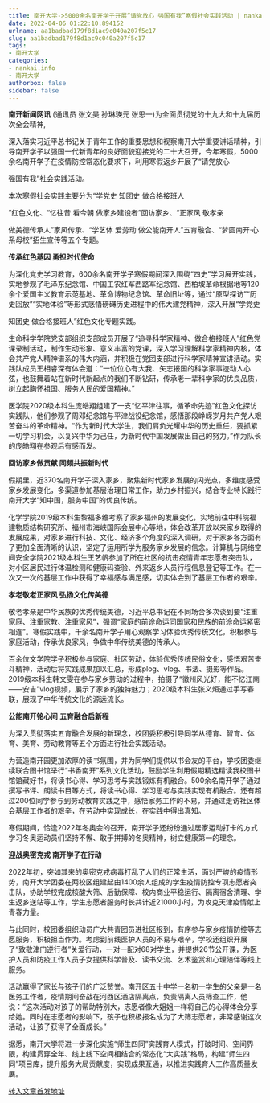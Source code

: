 ```yaml
---
title: 南开大学->5000余名南开学子开展“请党放心 强国有我”寒假社会实践活动 | nankai.info
date: 2022-04-06 01:22:10.894152
urlname: aa1badbad179f8d1ac9c040a207f5c17
slug: aa1badbad179f8d1ac9c040a207f5c17
tags: 
- 南开大学
categories:
- nankai.info
- 南开大学
authorbox: false
sidebar: false
---
```

**南开新闻网讯** (通讯员 张文昊 孙琳瑛元 张思一)为全面贯彻党的十九大和十九届历次全会精神,

深入落实习近平总书记关于青年工作的重要思想和视察南开大学重要讲话精神，引导南开学子以强国一代新青年的良好面貌迎接党的二十大召开，今年寒假，5000余名南开学子在疫情防控常态化要求下，利用寒假返乡开展了“请党放心

强国有我”社会实践活动。

本次寒假社会实践主要分为“学党史 知团史 做合格接班人
<!--more-->
”红色文化、“忆往昔 看今朝 做家乡建设者”回访家乡、“正家风 敬孝亲

做美德传承人”家风传承、“学艺体 爱劳动 做公能南开人”五育融合、“梦圆南开·心系母校”招生宣传等五个专题。

**传承红色基因 勇担时代使命**

为深化党史学习教育，600余名南开学子寒假期间深入围绕“四史”学习展开实践，实地参观了毛泽东纪念馆、中国工农红军西路军纪念馆、西柏坡革命根据地等120余个爱国主义教育示范基地、革命博物纪念馆、革命旧址等，通过“原型探访”“历史回放”“实地体验”等形式感悟磅礴历史进程中的伟大建党精神，深入开展“学党史

知团史 做合格接班人”红色文化专题实践。

生命科学学院党支部组织支部成员开展了“追寻科学家精神、做合格接班人”红色党课录制活动，制作生动形象、意义丰富的党课，深入学习理解科学家精神内核，体会共产党人精神谱系的伟大内涵，并积极在党团支部进行科学家精神宣讲活动。实践队成员王相睿深有体会道：“一位位心有大我、矢志报国的科学家事迹动人心弦，也鼓舞着站在新时代新起点的我们不断钻研，传承老一辈科学家的优良品质，树立起胸怀祖国、服务人民的爱国精神。”

医学院2020级本科生庞皓翔组建了一支“忆平津往事，循革命先迹”红色文化探访实践队，他们参观了周邓纪念馆与平津战役纪念馆，感悟那段峥嵘岁月共产党人艰苦奋斗的革命精神。“作为新时代大学生，我们肩负光耀中华的历史重任，要抓紧一切学习机会，以复兴中华为己任，为新时代中国发展做出自己的努力。”作为队长的庞皓翔在参观后有感而发。

**回访家乡做贡献 同频共振新时代**

假期里，近370名南开学子深入家乡，聚焦新时代家乡发展的闪光点，多维度感受家乡发展变化，多渠道参加基层治理日常工作，助力乡村振兴，结合专业特长践行南开大学“知中国，服务中国”的优良传统。

化学学院2019级本科生黎福多维考察了家乡福州的发展变化，实地前往中科院福建物质结构研究所、福州市海峡国际会展中心等地，体会改革开放以来家乡取得的发展成果，对家乡进行科技、文化、经济多个角度的深入调研，对于家乡各方面有了更加全面清晰的认识，坚定了运用所学为服务家乡发展的信念。计算机与网络空间安全学院2021级本科生王艺帆参加了所在社区的抗击疫情青年志愿者突击队，对小区居民进行体温检测和健康码查验、外来返乡人员行程信息登记等工作。在一次又一次的基层工作中获得了幸福感与满足感，切实体会到了基层工作者的艰辛。

**孝老敬老正家风 弘扬文化传美德**

敬老孝亲是中华民族的优秀传统美德，习近平总书记在不同场合多次谈到要“注重家庭、注重家教、注重家风”，强调“家庭的前途命运同国家和民族的前途命运紧密相连”。寒假实践中，千余名南开学子用心观察学习体验优秀传统文化，积极参与家庭活动，传承优良家风，争做中华传统美德的传承人。

百余位文学院学子积极参与家庭、社区劳动，体验优秀传统民俗文化，感悟艰苦奋斗精神，活动后将实践成果加以汇总，形成plog、vlog、书法、摄影等作品。2019级本科生韩文雯在参与家乡劳动的过程中，拍摄了“徽州风光好，能不忆江南——安吉”vlog视频，展示了家乡的独特魅力；2020级本科生张义烜通过手写春联，展现了中华传统文化的源远流长。

**公能南开铭心间** **五育融合启新程**

为深入贯彻落实五育融合发展的新理念，校团委积极引导同学从德育、智育、体育、美育、劳动教育等五个方面进行社会实践活动。

为营造南开园更加浓厚的读书氛围，并为同学们提供以书会友的平台，学校团委继续联合图书馆举行“书香南开”系列文化活动，鼓励学生利用假期精选精读我校图书馆馆藏好书，将读书心得、学习思考与实践锻炼有机融合。500余名南开学子通过撰写书评、朗读书目等方式，将读书心得、学习思考与实践实现有机融合。还有超过200位同学参与到劳动教育实践之中，感悟家务工作的不易，并通过走访社区体会基层工作者的艰辛，在劳动中实现成长，在实践中得出真知。

寒假期间，恰逢2022年冬奥会的召开，南开学子还纷纷通过居家运动打卡的方式学习冬奥运动员们坚持不懈、敢于拼搏的冬奥精神，树立健康第一的理念。

**迎战奥密克戎 南开学子在行动**

2022年初，突如其来的奥密克戎病毒打乱了人们的正常生活，面对严峻的疫情形势，南开大学团委在两校区组建起由1400余人组成的学生疫情防控专项志愿者突击队，协助学校完成核酸大筛、后勤保障、校内商业平稳运行、隔离宿舍清理、学生返乡送站等工作，学生志愿者服务时长共计近21000小时，为攻克天津疫情献上青春力量。

与此同时，校团委组织动员广大共青团员进社区报到，有序参与家乡疫情防控等志愿服务，积极担当作为。考虑到前线医护人员的不易与艰辛，学校还组织开展了“致敬津门逆行者”关爱行动，一对一配对68对学生，并提供26节公开课，为医护人员和防疫工作人员子女提供科学普及、读书交流、艺术鉴赏和心理陪伴等线上服务。

活动赢得了家长与孩子们的广泛赞誉。南开区五十中学一名初一学生的父亲是一名医务工作者，疫情期间奋战在河西区酒店隔离点，负责隔离人员筛查工作，他说：“这次活动对孩子的帮助特别大，志愿者像大姐姐一样将自己的心得体会分享给她。同时在志愿者的影响下，孩子也积极报名成为了大筛志愿者，非常感谢这次活动，让孩子获得了全面成长。”

据悉，南开大学将进一步深化实施“师生四同”实践育人模式，打破时间、空间界限，构建贯穿全年、线上线下空间相结合的常态化“大实践”格局，构建“师生四同”项目库，提升服务大局贡献度，实现成果互通，以推进实践育人工作高质量发展。



[转入文章首发地址](http://news.nankai.edu.cn/ywsd/system/2022/03/30/030050743.shtml)